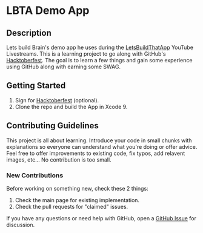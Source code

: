 # LBTA Demo App

## Description
Lets build Brain's demo app he uses during the [LetsBuildThatApp](https://www.youtube.com/watch?v=0mt4jY7SVA8) YouTube Livestreams.  This is a learning project to go along with GitHub's [Hacktoberfest](https://hacktoberfest.digitalocean.com).  The goal is to learn a few things and gain some experience using GitHub along with earning some SWAG.

## Getting Started
1. Sign for [Hacktoberfest](https://hacktoberfest.digitalocean.com) (optional).
2. Clone the repo and build the App in Xcode 9.  

## Contributing Guidelines
This project is all about learning. Introduce your code in small chunks with explanations so everyone can understand what you're doing or offer advice.  Feel free to offer improvements to existing code, fix typos, add relavent images, etc... No contribution is too small.

### New Contributions
Before working on something new, check these 2 things:
1. Check the main page for existing implementation.
2. Check the pull requests for "claimed" issues.

If you have any questions or need help with GitHub, open a [GitHub Issue]() for discussion.



